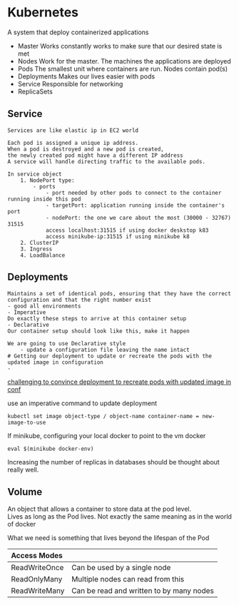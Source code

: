 # Kubernetes
A system that deploy containerized applications

- Master
    Works constantly works to make sure that our desired state is met
- Nodes
    Work for the master. The machines the applications are deployed
- Pods
    The smallest unit where containers are run. Nodes contain pod(s)
- Deployments
    Makes our lives easier with pods
- Service
    Responsible for networking
- ReplicaSets

## Service
    Services are like elastic ip in EC2 world
    
    Each pod is assigned a unique ip address.
    When a pod is destroyed and a new pod is created,
    the newly created pod might have a different IP address
    A service will handle directing traffic to the available pods.

    In service object
        1. NodePort type:
            - ports
                - port needed by other pods to connect to the container running inside this pod
                - targetPort: application running inside the container's port
                - nodePort: the one we care about the most (30000 - 32767) 31515
                access localhost:31515 if using docker deskstop k83
                access minikube-ip:31515 if using minikube k8
        2. ClusterIP
        3. Ingress
        4. LoadBalance

## Deployments
    Maintains a set of identical pods, ensuring that they have the correct configuration and that the right number exist
    - good all environments
    - Imperative
    Do exactly these steps to arrive at this container setup
    - Declarative
    Our container setup should look like this, make it happen

    We are going to use Declarative style
        - update a configuration file leaving the name intact
    # Getting our deployment to update or recreate the pods with the updated image in configuration
    - 
[challenging to convince deployment to recreate pods with updated image in conf](https://github.com/kubernetes/kubernetes/issues/33664)

use an imperative command to update deployment

```kubectl set image object-type / object-name container-name = new-image-to-use```

If minikube, configuring your local docker to point to the vm docker

```eval $(minikube docker-env)```

Increasing the number of replicas in databases should be thought about really well.

## Volume

An object that allows a container to store data at the pod level. \
Lives as long as the Pod lives.
Not exactly the same meaning as in the world of docker

What we need is something that lives beyond the lifespan of the Pod

| Access Modes |  |
| :---         |     :---      |
| ReadWriteOnce   | Can be used by a single node     |
| ReadOnlyMany     | Multiple nodes can read from this       |
| ReadWriteMany     | Can be read and written to by many nodes       |
